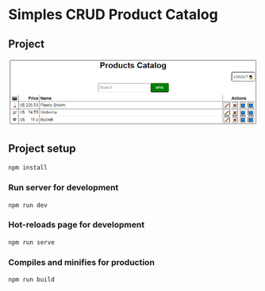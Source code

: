 # Simples CRUD Product Catalog

## Project
![alt text](doc/product-list-demo.png)

## Project setup
```
npm install
```

### Run server for development
```
npm run dev
```

### Hot-reloads page for development
```
npm run serve
```

### Compiles and minifies for production
```
npm run build
```